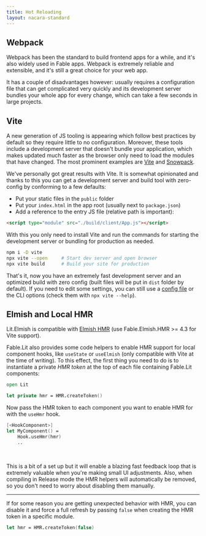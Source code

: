 ```yaml
---
title: Hot Reloading
layout: nacara-standard
---
```


## Webpack

Webpack has been the standard to build frontend apps for a while, and it's also widely used in Fable apps. Webpack is extremely reliable and extensible, and it's still a great choice for your web app.

It has a couple of disadvantages however: usually requires a configuration file that can get complicated very quickly and its development server bundles your whole app for every change, which can take a few seconds in large projects.

## Vite

A new generation of JS tooling is appearing which follow best practices by default so they require little to no configuration. Moreover, these tools include a development server that doesn't bundle your application, which makes updated much faster as the browser only need to load the modules that have changed. The most prominent examples are [Vite](https://vitejs.dev) and [Snowpack](https://www.snowpack.dev/).

We've personally got great results with Vite. It is somewhat opinionated and thanks to this you can get a development server and build tool with zero-config by conforming to a few defaults:

- Put your static files in the `public` folder
- Put your `index.html` in the app root (usually next to `package.json`)
- Add a reference to the entry JS file (relative path is important):

```html
<script type="module" src="./build/client/App.js"></script>
```

With this you only need to install Vite and run the commands for starting the development server or bundling for production as needed.

```sh
npm i -D vite
npx vite --open     # Start dev server and open browser
npx vite build      # Build your site for production
```

That's it, now you have an extremely fast development server and an optimized build with zero config (built files will be put in `dist` folder by default). If you need to edit some settings, you can still use a [config file](https://vitejs.dev/config/) or the CLI options (check them with `npx vite --help`).

## Elmish and Local HMR

Lit.Elmish is compatible with [Elmish HMR](https://elmish.github.io/hmr/) (use Fable.Elmish.HMR >= 4.3 for Vite support).

Fable.Lit also provides some code helpers to enable HMR support for local component hooks, like `useState` or `useElmish` (only compatible with Vite at the time of writing). To this effect, the first thing you need to do is to instantiate a private _HMR token_ at the top of each file containing Fable.Lit components:

```fsharp
open Lit

let private hmr = HMR.createToken()
```

Now pass the HMR token to each component you want to enable HMR for with the `useHmr` hook.

```fsharp
[<HookComponent>]
let MyComponent() =
    Hook.useHmr(hmr)
    ..
```

<br />

This is a bit of a set up but it will enable a blazing fast feedback loop that is extremely valuable when you're making small UI adjustments. Also, when compiling in Release mode the HMR helpers will automatically be removed, so you don't need to worry about disabling them manually.

<hr />

If for some reason you are getting unexpected behavior with HMR, you can disable it and force a full refresh by passing `false` when creating the HMR token in a specific module.

```fsharp
let hmr = HMR.createToken(false)
```
